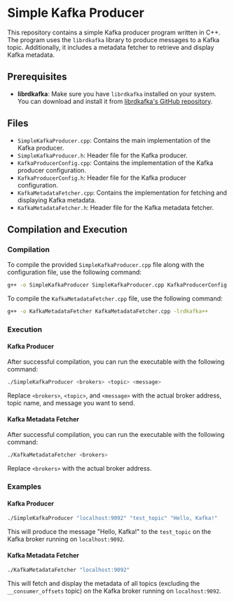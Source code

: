 # Simple Kafka Producer

This repository contains a simple Kafka producer program written in C++. The program uses the `librdkafka` library to produce messages to a Kafka topic. Additionally, it includes a metadata fetcher to retrieve and display Kafka metadata.

## Prerequisites

- **librdkafka**: Make sure you have `librdkafka` installed on your system. You can download and install it from [librdkafka's GitHub repository](https://github.com/edenhill/librdkafka).

## Files

- `SimpleKafkaProducer.cpp`: Contains the main implementation of the Kafka producer.
- `SimpleKafkaProducer.h`: Header file for the Kafka producer.
- `KafkaProducerConfig.cpp`: Contains the implementation of the Kafka producer configuration.
- `KafkaProducerConfig.h`: Header file for the Kafka producer configuration.
- `KafkaMetadataFetcher.cpp`: Contains the implementation for fetching and displaying Kafka metadata.
- `KafkaMetadataFetcher.h`: Header file for the Kafka metadata fetcher.

## Compilation and Execution

### Compilation

To compile the provided `SimpleKafkaProducer.cpp` file along with the configuration file, use the following command:

```sh
g++ -o SimpleKafkaProducer SimpleKafkaProducer.cpp KafkaProducerConfig.cpp -lrdkafka++
```

To compile the `KafkaMetadataFetcher.cpp` file, use the following command:

```sh
g++ -o KafkaMetadataFetcher KafkaMetadataFetcher.cpp -lrdkafka++
```

### Execution

#### Kafka Producer

After successful compilation, you can run the executable with the following command:

```sh
./SimpleKafkaProducer <brokers> <topic> <message>
```

Replace `<brokers>`, `<topic>`, and `<message>` with the actual broker address, topic name, and message you want to send.

#### Kafka Metadata Fetcher

After successful compilation, you can run the executable with the following command:

```sh
./KafkaMetadataFetcher <brokers>
```

Replace `<brokers>` with the actual broker address.

### Examples

#### Kafka Producer

```sh
./SimpleKafkaProducer "localhost:9092" "test_topic" "Hello, Kafka!"
```

This will produce the message "Hello, Kafka!" to the `test_topic` on the Kafka broker running on `localhost:9092`.

#### Kafka Metadata Fetcher

```sh
./KafkaMetadataFetcher "localhost:9092"
```

This will fetch and display the metadata of all topics (excluding the `__consumer_offsets` topic) on the Kafka broker running on `localhost:9092`.
